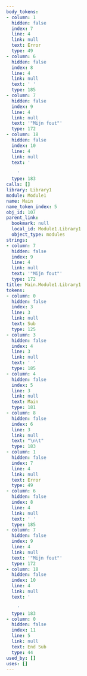 ```yaml
---
body_tokens:
- column: 1
  hidden: false
  index: 7
  line: 4
  link: null
  text: Error
  type: 49
- column: 6
  hidden: false
  index: 8
  line: 4
  link: null
  text: ' '
  type: 185
- column: 7
  hidden: false
  index: 9
  line: 4
  link: null
  text: '"Mijn fout"'
  type: 172
- column: 18
  hidden: false
  index: 10
  line: 4
  link: null
  text: '

    '
  type: 183
calls: []
library: Library1
module: Module1
name: Main
name_token_index: 5
obj_id: 107
parent_link:
  bookmark: null
  local_id: Module1.Library1
  object_type: modules
strings:
- column: 7
  hidden: false
  index: 9
  line: 4
  link: null
  text: '"Mijn fout"'
  type: 172
title: Main.Module1.Library1
tokens:
- column: 0
  hidden: false
  index: 3
  line: 3
  link: null
  text: Sub
  type: 125
- column: 3
  hidden: false
  index: 4
  line: 3
  link: null
  text: ' '
  type: 185
- column: 4
  hidden: false
  index: 5
  line: 3
  link: null
  text: Main
  type: 181
- column: 8
  hidden: false
  index: 6
  line: 3
  link: null
  text: "\n\t"
  type: 183
- column: 1
  hidden: false
  index: 7
  line: 4
  link: null
  text: Error
  type: 49
- column: 6
  hidden: false
  index: 8
  line: 4
  link: null
  text: ' '
  type: 185
- column: 7
  hidden: false
  index: 9
  line: 4
  link: null
  text: '"Mijn fout"'
  type: 172
- column: 18
  hidden: false
  index: 10
  line: 4
  link: null
  text: '

    '
  type: 183
- column: 0
  hidden: false
  index: 11
  line: 5
  link: null
  text: End Sub
  type: 44
used_by: []
uses: []
---
```

